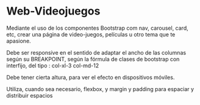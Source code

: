 # Web-Videojuegos
Mediante el uso de los componentes Bootstrap com nav, carousel, card, etc, crear una página de video-juegos, películas u otro tema que te apasione.

Debe ser responsive en el sentido de adaptar el ancho de las columnas según su BREAKPOINT, según la fórmula de clases de bootstrap con interfijo, del tipo : col-xl-3 col-md-12

Debe tener cierta altura, para ver el efecto en dispositivos móviles.

Utiliza, cuando sea necesario, flexbox, y margin y padding para espaciar y distribuir espacios
